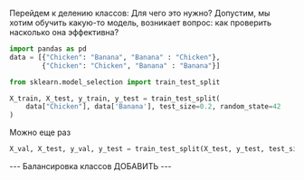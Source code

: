 Перейдем к делению классов: Для чего это нужно? Допустим, мы хотим обучить какую-то модель, возникает вопрос: как проверить насколько она эффективна?

``` python
import pandas as pd
data = [{"Chicken": "Banana", "Banana" : "Chicken"},
		{"Chicken": "Chicken", "Banana" : "Banana"}]
```

``` python
from sklearn.model_selection import train_test_split

X_train, X_test, y_train, y_test = train_test_split(
    data["Chicken"], data['Banana'], test_size=0.2, random_state=42
)
```
Можно еще раз
``` python
X_val, X_test, y_val, y_test = train_test_split(X_test, y_test, test_size=0.5, random_state=42)
```

--- Балансировка классов ДОБАВИТЬ ---
